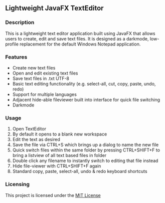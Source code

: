 Lightweight JavaFX TextEditor
-----------------------------

### Description

This is a lightweight text editor application built using JavaFX that allows users to create, edit and save text files. It is designed as a darkmode, low-profile replacement for the default Windows Notepad application.

### Features

-   Create new text files
-   Open and edit existing text files
-   Save text files in .txt UTF-8
-   Basic text editing functionality (e.g. select-all, cut, copy, paste, undo, redo)
-   Support for multiple languages
-   Adjacent hide-able fileviewer built into interface for quick file switching
-   Darkmode

### Usage

1.  Open TextEditor
2.  By default it opens to a blank new workspace
3.  Edit the text as desired
4.  Save the file via CTRL+S which brings up a dialog to name the new file
5.  Quick switch files within the same folder by pressing CTRL+SHIFT+F to bring a listview of all text based files in folder
6.  Double click any filename to instantly switch to editing that file instead
7.  Hide file-viewer with CTRL+SHIFT+F again
7.  Standard copy, paste, select-all, undo & redo keyboard shortcuts

### Licensing

This project is licensed under the [MIT License](https://github.com/Sam-GG/TextEditor/blob/main/LICENSE)
